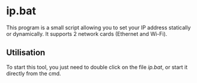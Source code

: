 # ip.bat

This program is a small script allowing you to set your IP address statically or dynamically. It supports 2 network cards (Ethernet and Wi-Fi).

## Utilisation

To start this tool, you just need to double click on the file *ip.bat*, or start it directly from the cmd.